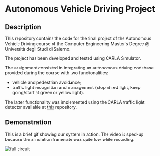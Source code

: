 # Autonomous Vehicle Driving Project

## Description

This repository contains the code for the final project of the Autonomous Vehicle Driving course of the Computer Engineering Master's Degree @ Università degli Studi di Salerno.

The project has been developed and tested using CARLA Simulator.

The assignment consisted in integrating an autonomous driving codebase provided during the course with two functionalities:

- vehicle and pedestrian avoidance;
- traffic light recognition and management (stop at red light, keep going/start at green or yellow light).

The latter functionality was implemented using the CARLA traffic light detector available at [this](https://github.com/affinis-lab/traffic-light-detection-module) repository.

## Demonstration

This is a brief gif showing our system in action. The video is sped-up because the simulation framerate was quite low while recording.

![full circuit](_resources/full_circuit.gif)
